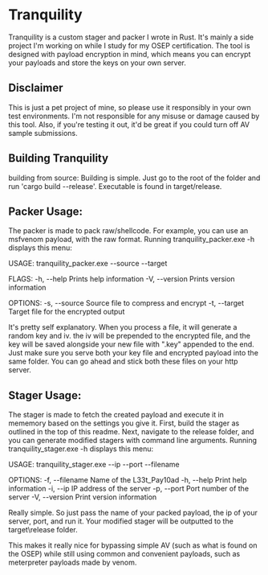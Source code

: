 # Tranquility

Tranquility is a custom stager and packer I wrote in Rust. It's mainly a side project I'm working on while I study for my OSEP certification. The tool is designed with payload encryption in mind, which means you can encrypt your payloads and store the keys on your own server.

## Disclaimer

This is just a pet project of mine, so please use it responsibly in your own test environments. I'm not responsible for any misuse or damage caused by this tool. Also, if you're testing it out, it'd be great if you could turn off AV sample submissions.

## Building Tranquility

building from source:
Building is simple. Just go to the root of the folder and run 'cargo build --release'. Executable is found in target/release.

## Packer Usage:
The packer is made to pack raw/shellcode. For example, you can use an msfvenom payload, with the raw format.
Running tranquility_packer.exe -h displays this menu:

USAGE:
    tranquility_packer.exe --source <source> --target <target>

FLAGS:
    -h, --help       Prints help information
    -V, --version    Prints version information

OPTIONS:
    -s, --source <source>    Source file to compress and encrypt
    -t, --target <target>    Target file for the encrypted output

It's pretty self explanatory. When you process a file, it will generate a random key and iv. the iv will be prepended to the encrypted file, and the key will be saved alongside your new file with ".key" appended to the end.
Just make sure you serve both your key file and encrypted payload into the same folder. You can go ahead and stick both these files on your http server.


## Stager Usage:
The stager is made to fetch the created payload and execute it in mememory based on the settings you give it.
First, build the stager as outlined in the top of this readme. Next, navigate to the release folder, and you can generate modified stagers with command line arguments.
Running tranquility_stager.exe -h displays this menu:

USAGE:
    tranquility_stager.exe --ip <ip> --port <port> --filename <filename>

OPTIONS:
    -f, --filename <filename>    Name of the L33t_Pay10ad
    -h, --help                   Print help information
    -i, --ip <ip>                IP address of the server
    -p, --port <port>            Port number of the server
    -V, --version                Print version information

Really simple. So just pass the name of your packed payload, the ip of your server, port, and run it. Your modified stager will be outputted to the target\release folder.

This makes it really nice for bypassing simple AV (such as what is found on the OSEP) while still using common and convenient payloads, such as meterpreter payloads made by venom.
